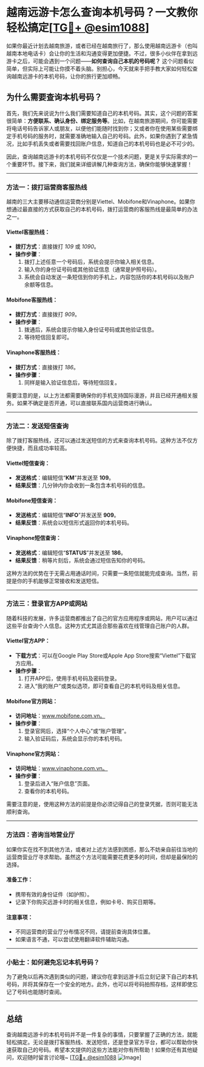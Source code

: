 # 越南远游卡怎么查询本机号码？一文教你轻松搞定[[TG💪+ @esim1088](https://t.me/s/esim1088)]

如果你最近计划去越南旅游，或者已经在越南旅行了，那么使用越南远游卡（也叫越南本地电话卡）会让你的生活和沟通变得更加便捷。不过，很多小伙伴在拿到远游卡之后，可能会遇到一个问题——**如何查询自己本机的号码呢？** 这个问题看似简单，但实际上可能让你摸不着头脑。别担心，今天就来手把手教大家如何轻松查询越南远游卡的本机号码，让你的旅行更加顺畅。

## 为什么需要查询本机号码？

首先，我们先来说说为什么我们需要知道自己的本机号码。其实，这个问题的答案很简单：**方便联系、确认身份、绑定服务等**。比如，在越南旅游期间，你可能需要将电话号码告诉家人或朋友，以便他们能随时找到你；又或者你在使用某些需要绑定手机号码的服务时，就需要准确地输入自己的号码。此外，如果你遇到了紧急情况，比如手机丢失或者需要找回账户信息，知道自己的本机号码也是必不可少的。

因此，查询越南远游卡的本机号码不仅仅是一个技术问题，更是关乎实际需求的一个重要环节。接下来，我们就来详细讲解几种查询方法，确保你能够快速掌握！

---

### 方法一：拨打运营商客服热线

越南的三大主要移动通信运营商分别是Viettel、Mobifone和Vinaphone。如果你想通过最直接的方式获取自己的本机号码，拨打运营商的客服热线是最简单的办法之一。

#### Viettel客服热线：
- **拨打方式**：直接拨打 *109* 或 *1090*。
- **操作步骤**：
  1. 拨打上述任意一个号码后，系统会提示你输入相关信息。
  2. 输入你的身份证号码或其他验证信息（通常是护照号码）。
  3. 系统会自动发送一条短信到你的手机上，内容包括你的本机号码以及账户余额等信息。

#### Mobifone客服热线：
- **拨打方式**：直接拨打 *909*。
- **操作步骤**：
  1. 拨通后，系统会提示你输入身份证号码或其他验证信息。
  2. 等待短信回复即可。

#### Vinaphone客服热线：
- **拨打方式**：直接拨打 *186*。
- **操作步骤**：
  1. 同样是输入验证信息后，等待短信回复。

需要注意的是，以上方法都需要确保你的手机支持国际漫游，并且已经开通相关服务。如果不确定是否开通，可以直接联系国内运营商进行确认。

---

### 方法二：发送短信查询

除了拨打客服热线，还可以通过发送短信的方式来查询本机号码。这种方法不仅方便快捷，而且成功率较高。

#### Viettel短信查询：
- **发送格式**：编辑短信“**KM**”并发送至 **109**。
- **结果反馈**：几分钟内你会收到一条包含本机号码的信息。

#### Mobifone短信查询：
- **发送格式**：编辑短信“**INFO**”并发送至 **909**。
- **结果反馈**：系统会以短信形式返回你的本机号码。

#### Vinaphone短信查询：
- **发送格式**：编辑短信“**STATUS**”并发送至 **186**。
- **结果反馈**：稍等片刻后，系统会通过短信告知你的号码。

这种方法的优势在于无需占用通话时间，只需要一条短信就能完成查询。当然，前提是你的手机能够正常接收和发送短信。

---

### 方法三：登录官方APP或网站

随着科技的发展，许多运营商都推出了自己的官方应用程序或网站，用户可以通过这些平台查询个人信息。这种方式尤其适合那些喜欢在线管理自己账户的人群。

#### Viettel官方APP：
- **下载方式**：可以在Google Play Store或Apple App Store搜索“Viettel”下载官方应用。
- **操作步骤**：
  1. 打开APP后，使用手机号码及密码登录。
  2. 进入“我的账户”或类似选项，即可查看自己的本机号码及相关信息。

#### Mobifone官方网站：
- **访问地址**：www.mobifone.com.vn。
- **操作步骤**：
  1. 登录官网后，选择“个人中心”或“账户管理”。
  2. 输入验证码后，系统会显示你的本机号码。

#### Vinaphone官方网站：
- **访问地址**：www.vinaphone.com.vn。
- **操作步骤**：
  1. 登录后进入“账户信息”页面。
  2. 查看你的本机号码。

需要注意的是，使用这种方法的前提是你必须记得自己的登录凭据，否则可能无法顺利查询。

---

### 方法四：咨询当地营业厅

如果你实在找不到其他方法，或者对上述方法感到困惑，那么不妨亲自前往当地的运营商营业厅寻求帮助。虽然这个方法可能需要花费更多的时间，但却是最保险的选择。

#### 准备工作：
- 携带有效的身份证件（如护照）。
- 记录下你购买远游卡时的相关信息，例如卡号、购买日期等。

#### 注意事项：
- 不同运营商的营业厅分布情况不同，请提前查询具体位置。
- 如果语言不通，可以尝试使用翻译软件辅助沟通。

---

### 小贴士：如何避免忘记本机号码？

为了避免以后再次遇到类似的问题，建议你在拿到远游卡后立刻记录下自己的本机号码，并将其保存在一个安全的地方。此外，也可以将号码拍照存档，这样即使忘记了号码也能随时查阅。

---

## 总结

查询越南远游卡的本机号码并不是一件复杂的事情，只要掌握了正确的方法，就能轻松搞定。无论是拨打客服热线、发送短信，还是登录官方平台，都可以帮助你快速获取自己的号码。希望本文提供的这些方法能对你有所帮助！如果你还有其他疑问，欢迎随时留言讨论哦~ [[TG💪+ @esim1088](https://t.me/s/esim1088) ![Image](https://i.postimg.cc/4NQfJmqS/Snipaste-2025-05-13-00-14-12.png)]